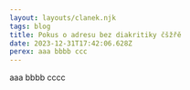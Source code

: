 ```yaml
---
layout: layouts/clanek.njk
tags: blog
title: Pokus o adresu bez diakritiky čšžřě
date: 2023-12-31T17:42:06.628Z
perex: aaa bbbb ccc
---
```

aaa bbbb cccc